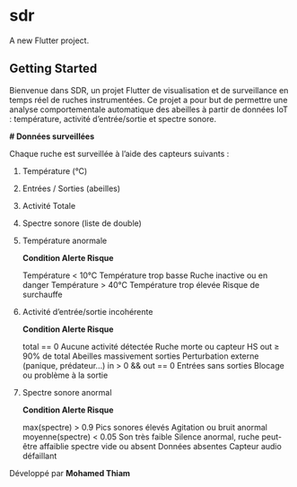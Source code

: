 # sdr

A new Flutter project.

## Getting Started

Bienvenue dans SDR, un projet Flutter de visualisation et de surveillance en temps réel de ruches instrumentées. 
Ce projet a pour but de permettre une analyse comportementale automatique des abeilles à partir de données IoT : température, activité d’entrée/sortie et spectre sonore.

**# Données surveillées**

Chaque ruche est surveillée à l’aide des capteurs suivants :

1. Température (°C)
2. Entrées / Sorties (abeilles)
3. Activité Totale
4. Spectre sonore (liste de double)

1. Température anormale

   **Condition	            Alerte	                   Risque**
   
   Température < 10°C	    Température trop basse	   Ruche inactive ou en danger
   Température > 40°C	    Température trop élevée	   Risque de surchauffe

2. Activité d’entrée/sortie incohérente

   **Condition	                 Alerte                              	Risque**
  
   total == 0	                 Aucune activité détectée             	Ruche morte ou capteur HS
   out ≥ 90% de total	         Abeilles massivement sorties	        Perturbation externe (panique, prédateur...)
   in > 0 && out == 0	         Entrées sans sorties	                Blocage ou problème à la sortie

3. Spectre sonore anormal

   **Condition	                 Alerte	                   Risque**

   max(spectre) > 0.9	         Pics sonores élevés	   Agitation ou bruit anormal
   moyenne(spectre) < 0.05	     Son très faible	       Silence anormal, ruche peut-être affaiblie
   spectre vide ou absent	     Données absentes	       Capteur audio défaillant

Développé par **Mohamed Thiam**